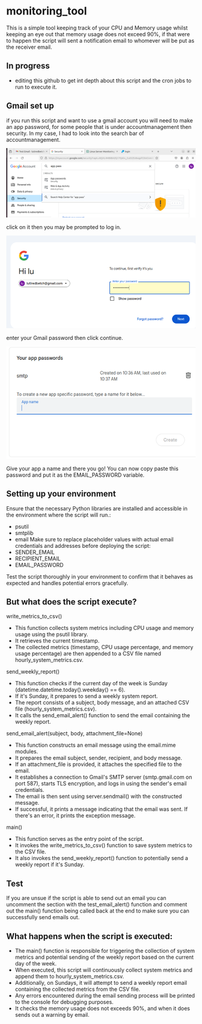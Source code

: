 # monitoring_tool
This is a simple tool keeping track of your CPU and Memory usage whilst keeping an eye out that memory usage does not exceed 90%, if that were to happen the script will sent a notification email to whomever will be put as the receiver email.
## In progress
- editing this github to get int depth about this script and the cron jobs to run to execute it.

## Gmail set up

if you run this script and want to use a gmail account you will need to make an app password, for some people that is under accountmanagement then security. In my case, I had to look into the search bar of accountmanagement.

![](/assets/app_search.png)

click on it then you may be prompted to log in.

![](/assets/log_in.png)

enter your Gmail password then click continue.

![](/assets/app_name.png)

Give your app a name and there you go! You can now copy paste this password and put it as the EMAIL_PASSWORD variable.

## Setting up your environment
Ensure that the necessary Python libraries are installed and accessible in the environment where the script will run.:
- psutil
- smtplib
- email
Make sure to replace placeholder values with actual email credentials and addresses before deploying the script:
- SENDER_EMAIL
- RECIPIENT_EMAIL
- EMAIL_PASSWORD

Test the script thoroughly in your environment to confirm that it behaves as expected and handles potential errors gracefully.

## But what does the script execute?

write_metrics_to_csv()
- This function collects system metrics including CPU usage and memory usage using the psutil library.
- It retrieves the current timestamp.
- The collected metrics (timestamp, CPU usage percentage, and memory usage percentage) are then appended to a CSV file named hourly_system_metrics.csv.

send_weekly_report()
- This function checks if the current day of the week is Sunday (datetime.datetime.today().weekday() == 6).
- If it's Sunday, it prepares to send a weekly system report.
- The report consists of a subject, body message, and an attached CSV file (hourly_system_metrics.csv).
- It calls the send_email_alert() function to send the email containing the weekly report.

send_email_alert(subject, body, attachment_file=None)
- This function constructs an email message using the email.mime modules.
- It prepares the email subject, sender, recipient, and body message.
- If an attachment_file is provided, it attaches the specified file to the email.
- It establishes a connection to Gmail's SMTP server (smtp.gmail.com on port 587), starts TLS encryption, and logs in using the sender's email credentials.
- The email is then sent using server.sendmail() with the constructed message.
- If successful, it prints a message indicating that the email was sent. If there's an error, it prints the exception message.

main()
- This function serves as the entry point of the script.
- It invokes the write_metrics_to_csv() function to save system metrics to the CSV file.
- It also invokes the send_weekly_report() function to potentially send a weekly report if it's Sunday.

## Test
If you are unsue if the script is able to send out an email you can uncomment the section with the test_email_alert() function and comment out the main() function being called back at the end to make sure you can successfully send emails out.

## What happens when the script is executed:
- The main() function is responsible for triggering the collection of system metrics and potential sending of the weekly report based on the current day of the week.
- When executed, this script will continuously collect system metrics and append them to hourly_system_metrics.csv.
- Additionally, on Sundays, it will attempt to send a weekly report email containing the collected metrics from the CSV file.
- Any errors encountered during the email sending process will be printed to the console for debugging purposes.
- It checks the memory usage does not exceeds 90%, and when it does sends out a warning by email.